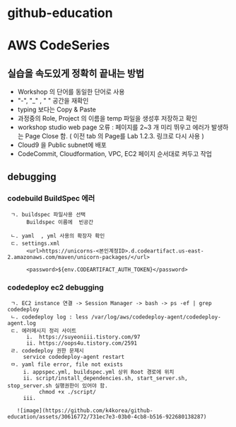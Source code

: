 # github-education

# AWS CodeSeries 

 ## 실습을 속도있게 정확히 끝내는 방법
 - Workshop 의 단어를 동일한 단어로 사용
 -  "-", "_" , " " 공간을 재확인
 - typing 보다는 Copy & Paste
 - 과정중의 Role, Project 의 이름을 temp 파일을 생성후 저장하고 확인
 - workshop studio web page 오류 : 페이지를 2~3 개 미리 뛰우고 에러가 발생하는 
    Page Close 함.  ( 이전 tab 의 Page를  Lab 1.2.3. 링크로 다시 사용 )
 - Cloud9 을 Public subnet에 배포
 - CodeCommit, Cloudformation, VPC, EC2 페이지 순서대로 켜두고 작업

 ## debugging 
   ### codebuild BuildSpec 에러
   
     ㄱ. buildspec 파일사용 선택
          Buildspec 이름에  빈공간
        
     ㄴ. yaml  , yml 사용의 확장자 확인 
     ㄷ. settings.xml 
          <url>https://unicorns-<본인계정ID>.d.codeartifact.us-east-2.amazonaws.com/maven/unicorn-packages/</url>

          <password>${env.CODEARTIFACT_AUTH_TOKEN}</password>
 
   ### codedeploy ec2 debugging 
     ㄱ. EC2 instance 연결 -> Session Manager -> bash -> ps -ef | grep codedeploy
     ㄴ. codedeploy log : less /var/log/aws/codedeploy-agent/codedeploy-agent.log
     ㄷ. 에러메시지 정리 사이트 
          i.  https://suyeoniii.tistory.com/97
          ii. https://oops4u.tistory.com/2591
     ㄹ. codedeploy 권한 문제시 
         service codedeploy-agent restart
     ㅁ. yaml file error, file not exists
         i. appspec.yml, buildspec.yml 상위 Root 경로에 위치
         ii. script/install_dependencies.sh, start_server.sh, stop_server.sh 실행권한이 있어야 함. 
              chmod +x ./script/
         iii. 

       ![image](https://github.com/k4korea/github-education/assets/30616772/731ec7e3-03b0-4cb8-b516-922680138287)


         

     
